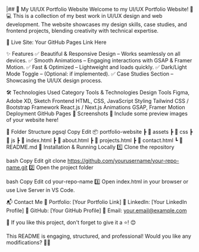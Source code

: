 
|## 🌟 My UI/UX Portfolio Website
Welcome to my UI/UX Portfolio Website! 🎨💻 This is a collection of my best work in UI/UX design and web development. The website showcases my design skills, case studies, and frontend projects, blending creativity with technical expertise.

🚀 Live Site: Your GitHub Pages Link Here

✨ Features
✅ Beautiful & Responsive Design – Works seamlessly on all devices.
✅ Smooth Animations – Engaging interactions with GSAP & Framer Motion.
✅ Fast & Optimized – Lightweight and loads quickly.
✅ Dark/Light Mode Toggle – (Optional: if implemented).
✅ Case Studies Section – Showcasing the UI/UX design process.

🛠️ Technologies Used
Category	Tools & Technologies
Design Tools	Figma, Adobe XD, Sketch
Frontend	HTML, CSS, JavaScript
Styling	Tailwind CSS / Bootstrap
Framework	React.js / Next.js
Animations	GSAP, Framer Motion
Deployment	GitHub Pages
📸 Screenshots
📍 Include some preview images of your website here!

📂 Folder Structure
pgsql
Copy
Edit
📦 portfolio-website
 ┣ 📂 assets
 ┣ 📂 css
 ┣ 📂 js
 ┣ 📜 index.html
 ┣ 📜 about.html
 ┣ 📜 projects.html
 ┣ 📜 contact.html
 ┗ 📜 README.md
🚀 Installation & Running Locally
1️⃣ Clone the repository

bash
Copy
Edit
git clone https://github.com/yourusername/your-repo-name.git
2️⃣ Open the project folder

bash
Copy
Edit
cd your-repo-name
3️⃣ Open index.html in your browser or use Live Server in VS Code.

📬 Contact Me
💼 Portfolio: [Your Portfolio Link]
🔗 LinkedIn: [Your LinkedIn Profile]
🐙 GitHub: [Your GitHub Profile]
📧 Email: your.email@example.com

🌟 If you like this project, don't forget to give it a ⭐! 😊

This README is engaging, structured, and professional! Would you like any modifications? 🚀😊